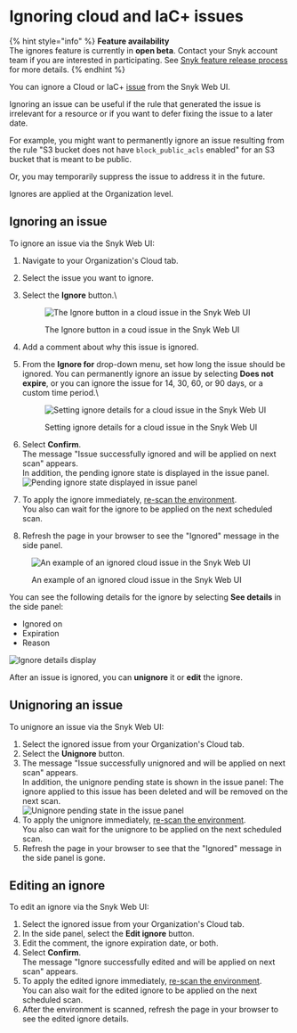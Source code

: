 # Ignoring cloud and IaC+ issues

{% hint style="info" %}
**Feature availability**\
The ignores feature is currently in **open beta**. Contact your Snyk account team if you are interested in participating. See [Snyk feature release process](../../../more-info/snyk-feature-release-process.md) for more details.
{% endhint %}

You can ignore a Cloud or IaC+ [issue](./) from the Snyk Web UI.

Ignoring an issue can be useful if the rule that generated the issue is irrelevant for a resource or if you want to defer fixing the issue to a later date.

For example, you might want to permanently ignore an issue resulting from the rule "S3 bucket does not have `block_public_acls` enabled" for an S3 bucket that is meant to be public.

Or, you may temporarily suppress the issue to address it in the future.

Ignores are applied at the Organization level.

## Ignoring an issue <a href="#docs-internal-guid-328370e3-7fff-a6c7-193a-31d26381f4e0" id="docs-internal-guid-328370e3-7fff-a6c7-193a-31d26381f4e0"></a>

To ignore an issue via the Snyk Web UI:

1. Navigate to your Organization's Cloud tab.
2. Select the issue you want to ignore.
3.  Select the **Ignore** button.\


    <figure><img src="../../../.gitbook/assets/snyk-cloud-ignore-button.png" alt="The Ignore button in a cloud issue in the Snyk Web UI"><figcaption><p>The Ignore button in a coud issue in the Snyk Web UI</p></figcaption></figure>
4. Add a comment about why this issue is ignored.
5.  From the **Ignore for** drop-down menu, set how long the issue should be ignored. You can permanently ignore an issue by selecting **Does not expire**, or you can ignore the issue for 14, 30, 60, or 90 days, or a custom time period.\


    <figure><img src="../../../.gitbook/assets/snyk-cloud-ignore-settings.png" alt="Setting ignore details for a cloud issue in the Snyk Web UI"><figcaption><p>Setting ignore details for a cloud issue in the Snyk Web UI</p></figcaption></figure>
6. Select **Confirm**.\
   The message "Issue successfully ignored and will be applied on next scan" appears.\
   In addition, the pending ignore state is displayed in the issue panel.\
   ![Pending ignore state displayed in issue panel](<../../../.gitbook/assets/image (4) (6).png>)
7. To apply the ignore immediately, [re-scan the environment](../snyk-environments/scan-a-cloud-environment.md).\
   You also can wait for the ignore to be applied on the next scheduled scan.
8. Refresh the page in your browser to see the "Ignored" message in the side panel.

<figure><img src="../../../.gitbook/assets/snyk-cloud-ignored-issue-example.png" alt="An example of an ignored cloud issue in the Snyk Web UI"><figcaption><p>An example of an ignored cloud issue in the Snyk Web UI</p></figcaption></figure>

You can see the following details for the ignore by selecting **See details** in the side panel:

* Ignored on
* Expiration
* Reason

<img src="../../../.gitbook/assets/snyk-cloud-ignore-details.png" alt="Ignore details display" data-size="original">

After an issue is ignored, you can **unignore** it or **edit** the ignore.

## Unignoring an issue

To unignore an issue via the Snyk Web UI:

1. Select the ignored issue from your Organization's Cloud tab.
2. Select the **Unignore** button.
3. The message "Issue successfully unignored and will be applied on next scan" appears.\
   In addition, the unignore pending state is shown in the issue panel: The ignore applied to this issue has been deleted and will be removed on the next scan.\
   ![Unignore pending state in the issue panel](<../../../.gitbook/assets/image (170).png>)
4. To apply the unignore immediately, [re-scan the environment](../snyk-environments/scan-a-cloud-environment.md).\
   You also can wait for the unignore to be applied on the next scheduled scan.
5. Refresh the page in your browser to see that the "Ignored" message in the side panel is gone.

## Editing an ignore

To edit an ignore via the Snyk Web UI:

1. Select the ignored issue from your Organization's Cloud tab.
2. In the side panel, select the **Edit ignore** button.
3. Edit the comment, the ignore expiration date, or both.
4. Select **Confirm**.\
   The message "Ignore successfully edited and will be applied on next scan" appears.
5. To apply the edited ignore immediately, [re-scan the environment](../snyk-environments/scan-a-cloud-environment.md).\
   You can also wait for the edited ignore to be applied on the next scheduled scan.
6. After the environment is scanned, refresh the page in your browser to see the edited ignore details.
